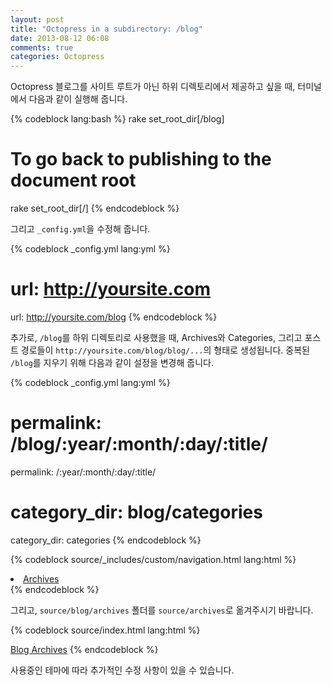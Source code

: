 ```yaml
---
layout: post
title: "Octopress in a subdirectory: /blog"
date: 2013-08-12 06:08
comments: true
categories: Octopress
---
```


Octopress 블로그를 사이트 루트가 아닌 하위 디렉토리에서 제공하고 싶을 때, 터미널에서 다음과 같이 실행해 줍니다.

{% codeblock lang:bash %}
rake set_root_dir[/blog]

# To go back to publishing to the document root
rake set_root_dir[/]
{% endcodeblock %}

그리고 ```_config.yml```을 수정해 줍니다.

{% codeblock _config.yml lang:yml %}
# url: http://yoursite.com
url: http://yoursite.com/blog
{% endcodeblock %}

추가로, ```/blog```를 하위 디렉토리로 사용했을 때, Archives와 Categories, 그리고 포스트 경로들이 ```http://yoursite.com/blog/blog/...```의 형태로 생성됩니다. 중복된 ```/blog```를 지우기 위해 다음과 같이 설정을 변경해 줍니다.

{% codeblock _config.yml lang:yml %}
# permalink: /blog/:year/:month/:day/:title/
permalink: /:year/:month/:day/:title/

# category_dir: blog/categories
category_dir: categories
{% endcodeblock %}

{% codeblock source/_includes/custom/navigation.html lang:html %}
<!--
<li><a href="{{ root_url }}/blog/archives">Archives</a></li>
-->
<li><a href="{{ root_url }}/archives">Archives</a></li>
{% endcodeblock %}

그리고, ```source/blog/archives``` 폴더를 ```source/archives```로 옮겨주시기 바랍니다.

{% codeblock source/index.html lang:html %}
<!--
<a href="/blog/archives">Blog Archives</a>
-->
<a href="/archives">Blog Archives</a>
{% endcodeblock %}

사용중인 테마에 따라 추가적인 수정 사항이 있을 수 있습니다.
